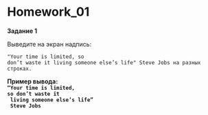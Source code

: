 # Homework_01
<div>

<b>Задание 1</b>
<p>Выведите на экран надпись: </p>
<code>"Your time is limited, so
don’t waste it living someone else’s life" Steve Jobs на разных
строках.</code>
<b><p>Пример вывода:
<code>
“Your time is limited,
so don’t waste it
 living someone else’s life”
 Steve Jobs</code> </p>
</div>
